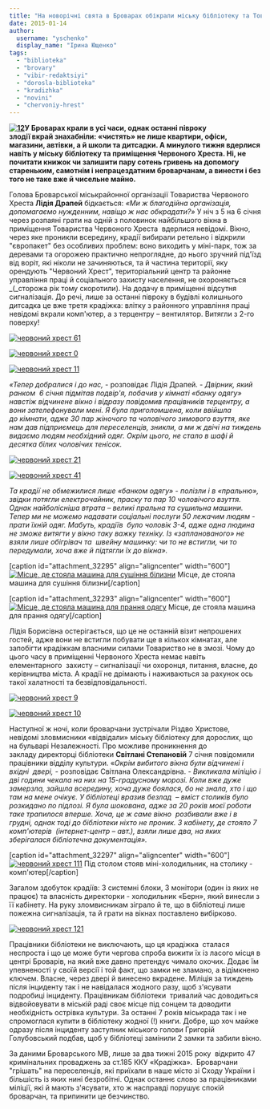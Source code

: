 ```yaml
---
title: "На новорічні свята в Броварах обікрали міську бібліотеку та Товариство Червоного Хреста"
date: 2015-01-14
author: 
  username: "yschenko"
  display_name: "Ірина Ющенко"
tags: 
  - "biblioteka"
  - "brovary"
  - "vibir-redaktsiyi"
  - "dorosla-biblioteka"
  - "kradizhka"
  - "novini"
  - "chervoniy-hrest"
---
```


**[![12](https://mpz.brovary.org/wp-content/uploads/2015/01/12.jpg)](https://mpz.brovary.org/wp-content/uploads/2015/01/12.jpg)У Броварах крали в усі часи, однак останні півроку злодії вкрай знахабніли: «чистять» не лише квартири, офіси, магазини, автівки, а й школи та дитсадки. А минулого тижня вдерлися навіть у міську бібліотеку та приміщення Червоного Хреста. Ні, не почитати книжок чи залишити пару сотень гривень на допомогу стареньким, самотнім і непрацездатним броварчанам, а винести і без того не таке вже й чисельне майно.**

Голова Броварської міськрайонної організації Товариства Червоного Хреста **Лідія Драпей** бідкається: _«Ми ж благодійна організація, допомагаємо нужденним, навіщо ж нас обкрадати?»_ У ніч з 5 на 6 січня через розпаяні грати на одній з половинок найбільшого вікна в приміщення Товариства Червоного Хреста  вдерлися невідомі. Вікно, через яке проникли всередину, крадії вибирали ретельно і відкрили "європакет" без особливих проблем: воно виходить у міні-парк, тож за деревами та огорожею практично непроглядне, до нього зручний під'їзд від воріт, які ніколи не зачиняються, та й частина території, яку орендують "Червоний Хрест", територіальний центр та районне управління праці й соціального захисту населення, не охороняється _(_сторожа рік тому скоротили). На додачу в приміщенні відсутня сигналізація. До речі, лише за останні півроку в будівлі колишнього дитсадка це вже третя крадіжка: влітку з районного управління праці невідомі вкрали комп'ютер, а з терцентру – вентилятор. Витягли з 2-го поверху!

[![червоний хрест 61](https://mpz.brovary.org/wp-content/uploads/2015/01/chervoniy-hrest-61.jpg)](https://mpz.brovary.org/wp-content/uploads/2015/01/chervoniy-hrest-61.jpg)

[![червоний хрест 0](https://mpz.brovary.org/wp-content/uploads/2015/01/chervoniy-hrest-0.jpg)](https://mpz.brovary.org/wp-content/uploads/2015/01/chervoniy-hrest-0.jpg)

[![червоний хрест 11](https://mpz.brovary.org/wp-content/uploads/2015/01/chervoniy-hrest-11.jpg)](https://mpz.brovary.org/wp-content/uploads/2015/01/chervoniy-hrest-11.jpg)

_«Тепер добралися і до нас,_ \- розповідає Лідія Драпей. - _Двірник, який  ранком  6 січня підмітав подвір'я, побачив у кімнаті «банку одягу» навстіж відчинене вікно і відразу повідомив працівників терцентру, а вони зателефонували мені. Я була приголомшена, коли ввійшла до кімнати, адже 30 пар жіночого та чоловічого зимового взуття, яке нам дав підприємець для переселенців, зникли, а ми ж двічі на тиждень видаємо людям необхідний одяг. Окрім цього, не стало в шафі й десятка білих чоловічих тенісок._

[![червоний хрест 21](https://mpz.brovary.org/wp-content/uploads/2015/01/chervoniy-hrest-21.jpg)](https://mpz.brovary.org/wp-content/uploads/2015/01/chervoniy-hrest-21.jpg)

[![червоний хрест 41](https://mpz.brovary.org/wp-content/uploads/2015/01/chervoniy-hrest-41.jpg)](https://mpz.brovary.org/wp-content/uploads/2015/01/chervoniy-hrest-41.jpg)

_Та крадії не обмежилися лише «банком одягу» - полізли і в «пральню», звідки потягли електрочайник, праску та пар 10 чоловічого взуття. Однак найболісніша втрата – великі пральна та сушильна машини. Тепер ми_ _не можемо надавати соціальні послуги 50 лежачим людям - прати їхній одяг._ _Мабуть, крадіїв  було чоловік 3-4, адже одна людина не зможе витягти у вікно таку важку техніку. Із «запланованого» не взяли лише обігрівач та  швейну машинку: чи то не встигли, чи то передумали, хоча вже й підтягли їх до вікна»._

\[caption id="attachment\_32295" align="aligncenter" width="600"\][![Місце, де стояла машина для сушіння білизни](https://mpz.brovary.org/wp-content/uploads/2015/01/chervoniy-hrest-51.jpg)](https://mpz.brovary.org/wp-content/uploads/2015/01/chervoniy-hrest-51.jpg) Місце, де стояла машина для сушіння білизни\[/caption\]

\[caption id="attachment\_32293" align="aligncenter" width="600"\][![Місце, де стояла машина для прання одягу](https://mpz.brovary.org/wp-content/uploads/2015/01/chervoniy-hrest-31.jpg)](https://mpz.brovary.org/wp-content/uploads/2015/01/chervoniy-hrest-31.jpg) Місце, де стояла машина для прання одягу\[/caption\]

Лідія Борисівна остерігається, що це не останній візит непрошених гостей, адже вони не встигли побувати ще в кількох кімнатах, але запобігти крадіжкам власними силами Товариство не в змозі. Чому до цього часу в приміщенні Червоного Хреста немає навіть елементарного  захисту – сигналізації чи охоронця, питання, власне, до керівництва міста. А крадії не дрімають і наживаються за рахунок ось такої халатності та безвідповідальності.

[![червоний хрест 9](https://mpz.brovary.org/wp-content/uploads/2015/01/chervoniy-hrest-9.jpg)](https://mpz.brovary.org/wp-content/uploads/2015/01/chervoniy-hrest-9.jpg)

[![червоний хрест 10](https://mpz.brovary.org/wp-content/uploads/2015/01/chervoniy-hrest-10.jpg)](https://mpz.brovary.org/wp-content/uploads/2015/01/chervoniy-hrest-10.jpg)

Наступної ж ночі, коли броварчани зустрічали Різдво Христове, невідомі зловмисники «відвідали» міську бібліотеку для дорослих, що на бульварі Незалежності. Про можливе проникнення до закладу директорці бібліотеки **Світлані Степановій** 7 січня повідомили працівники відділу культури. «_Окрім вибитого вікна були відчинені і вхідні  двері, -_ розповідає Світлана Олександрівна. _- Викликала міліцію і дві години чекала на них на 15-градусному морозі. Коли вже дуже замерзла, зайшла всередину, хоча дуже боялася, бо не знала, хто і що там на мене очікує. У бібліотеці вразив безлад  – вміст столиків було розкидано по підлозі. Я була шокована, адже за 20 років моєї роботи таке трапилося вперше. Хоча, це ж саме вікно  розбивали вже і в грудні, однак тоді до бібліотеки ніхто не проник. З кабінету, де стояло 7 комп'ютерів  (інтернет-центр – авт.), взяли лише два, на яких зберігалася бібліотечна документація»._

\[caption id="attachment\_32297" align="aligncenter" width="600"\][![червоний хрест 111](https://mpz.brovary.org/wp-content/uploads/2015/01/chervoniy-hrest-111.jpg)](https://mpz.brovary.org/wp-content/uploads/2015/01/chervoniy-hrest-111.jpg) Під столом стояв міні-холодильник, на столику - комп'ютер\[/caption\]

Загалом здобуток крадіїв: 3 системні блоки, 3 монітори (один із яких не працює) та власність директорки - холодильник «Берн», який винесли з її кабінету. На руку зломвисникам зіграло й те, що в бібліотеці лише пожежна сигналізація, та й грати на вікнах поставлено вибірково.

[![червоний хрест 121](https://mpz.brovary.org/wp-content/uploads/2015/01/chervoniy-hrest-121.jpg)](https://mpz.brovary.org/wp-content/uploads/2015/01/chervoniy-hrest-121.jpg)

Працівники бібліотеки не виключають, що ця крадіжка  сталася неспроста і що це може бути чергова спроба вижити їх із ласого місця в центрі Броварів, на який вже давно претендує чимало охочих. Додає їм упевненості у своїй версії і той факт, що замки не зламано, а відімкнено ключем. Власне, через двері й винесено вкрадене. Міліція за тиждень після інциденту так і не навідалася жодного разу, щоб з'ясувати подробиці інциденту. Працівникам бібліотеки  тривалий час доводиться відвойовувати в міській раді своє місце під сонцем та доводити необхідність острівка культури. За останні 7 років міськрада так і не спромоглася купити в бібліотеку жодної (!) книги. Добре, що хоч майже одразу після інциденту заступник міського голови Григорій Голубовський подбав, щоб у бібліотеці замінили 2 замки та забили вікно.

За даними Броварського МВ, лише за два тижні 2015 року  відкрито 47 кримінальних проваджень за ст.185 ККУ «Крадіжка».  Броварчани "грішать" на переселенців, які приїхали в наше місто зі Сходу України і більшість із яких нині безробітні. Однак останнє слово за працівниками міліції, які й мають з'ясувати, хто ж насправді порушує спокій броварчан, та припинити це безчинство.
